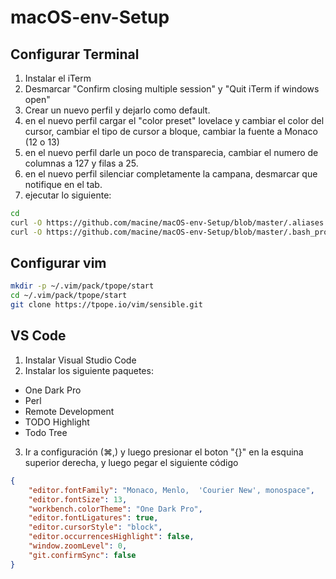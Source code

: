 # macOS-env-Setup


## Configurar Terminal

1. Instalar el iTerm 
2. Desmarcar "Confirm closing multiple session" y "Quit iTerm if windows open"
3. Crear un nuevo perfil y dejarlo como default.
4. en el nuevo perfil cargar el "color preset" lovelace y cambiar el color del cursor, cambiar el tipo de cursor a bloque, cambiar la fuente a Monaco (12 o 13)
5. en el nuevo perfil darle un poco de transparecia, cambiar el numero de columnas a 127 y filas a 25.
6. en el nuevo perfil silenciar completamente la campana, desmarcar que notifique en el tab.
7. ejecutar lo siguiente:
```bash
cd
curl -O https://github.com/macine/macOS-env-Setup/blob/master/.aliases
curl -O https://github.com/macine/macOS-env-Setup/blob/master/.bash_profile
```

## Configurar vim
```bash
mkdir -p ~/.vim/pack/tpope/start
cd ~/.vim/pack/tpope/start
git clone https://tpope.io/vim/sensible.git
```

## VS Code
1. Instalar Visual Studio Code
2. Instalar los siguiente paquetes:
- One Dark Pro
- Perl
- Remote Development
- TODO Highlight
- Todo Tree
3. Ir a configuración (⌘,) y luego presionar el boton "{}" en la esquina superior derecha, y luego pegar el siguiente código
```json
{
    "editor.fontFamily": "Monaco, Menlo,  'Courier New', monospace",
    "editor.fontSize": 13,
    "workbench.colorTheme": "One Dark Pro",
    "editor.fontLigatures": true,
    "editor.cursorStyle": "block",
    "editor.occurrencesHighlight": false,
    "window.zoomLevel": 0,
    "git.confirmSync": false
}
```
